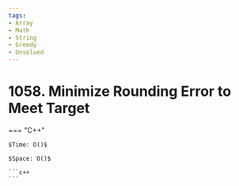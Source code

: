 ```yaml
---
tags:
- Array
- Math
- String
- Greedy
- Unsolved
---
```



# 1058. Minimize Rounding Error to Meet Target

=== "C++"

    $Time: O()$

    $Space: O()$

    ```c++
    ```